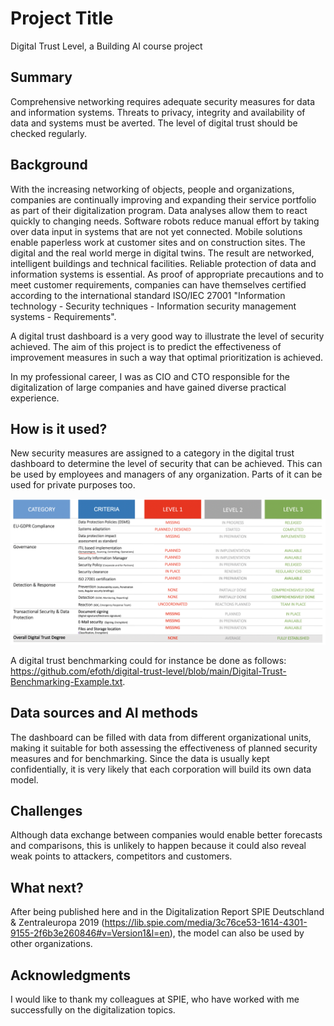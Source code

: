 # Project Title
Digital Trust Level,
a Building AI course project

## Summary

Comprehensive networking requires adequate security measures for data and information systems. Threats to privacy, integrity and availability of data and systems must be averted. The level of digital trust should be checked regularly.


## Background

With the increasing networking of objects, people and organizations, companies are continually improving and expanding their service portfolio as part of their digitalization program. Data analyses allow them to react quickly to changing needs. Software robots reduce manual effort by taking over data input in systems that are not yet connected. Mobile solutions enable paperless work at customer sites and on construction sites. The digital and the real world merge in digital twins. The result are networked, intelligent buildings and technical facilities. Reliable protection of data and information systems is essential. As proof of appropriate precautions and to meet customer requirements, companies can have themselves certified according to the international standard ISO/IEC 27001 "Information technology - Security techniques - Information security management systems - Requirements". 

A digital trust dashboard is a very good way to illustrate the level of security achieved. The aim of this project is to predict the effectiveness of improvement measures in such a way that optimal prioritization is achieved.

In my professional career, I was as CIO and CTO responsible for the digitalization of large companies and have gained diverse practical experience.


## How is it used?

New security measures are assigned to a category in the digital trust dashboard to determine the level of security that can be achieved. This can be used by employees and managers of any organization. Parts of it can be used for private purposes too.

![image of the digital trust dashboard model](/Digital-Trust-Dashboard.png)

A digital trust benchmarking could for instance be done as follows: https://github.com/efoth/digital-trust-level/blob/main/Digital-Trust-Benchmarking-Example.txt.


## Data sources and AI methods

The dashboard can be filled with data from different organizational units, making it suitable for both assessing the effectiveness of planned security measures and for benchmarking. Since the data is usually kept confidentially, it is very likely that each corporation will build its own data model.


## Challenges

Although data exchange between companies would enable better forecasts and comparisons, this is unlikely to happen because it could also reveal weak points to attackers, competitors and customers.


## What next?

After being published here and in the Digitalization Report SPIE Deutschland & Zentraleuropa 2019 (https://lib.spie.com/media/3c76ce53-1614-4301-9155-2f6b3e260846#v=Version1&l=en), the model can also be used by other organizations.


## Acknowledgments

I would like to thank my colleagues at SPIE, who have worked with me successfully on the digitalization topics.
